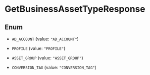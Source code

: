 

# GetBusinessAssetTypeResponse

## Enum


* `AD_ACCOUNT` (value: `"AD_ACCOUNT"`)

* `PROFILE` (value: `"PROFILE"`)

* `ASSET_GROUP` (value: `"ASSET_GROUP"`)

* `CONVERSION_TAG` (value: `"CONVERSION_TAG"`)



